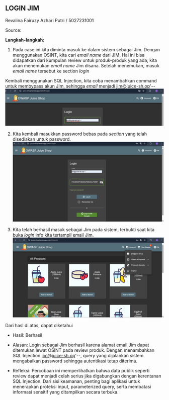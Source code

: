## LOGIN JIM

Revalina Fairuzy Azhari Putri / 5027231001

Source: 

**Langkah-langkah:**

1. Pada case ini kita diminta masuk ke dalam sistem sebagai Jim. Dengan menggunakan OSINT, kita cari *email name* dari JIM. Hal ini bisa didapatkan dari kumpulan review untuk produk-produk yang ada, kita akan menemukan *email name* Jim disana. Setelah menemukan, masuk *email name* tersebut ke section *login*

Kembali menggunakan SQL Injection, kita coba menambahkan command untuk membypass akun JIm, sehingga *email* menjadi jim@juice-sh.op'--
![alt text](images/image-8.png)

2. Kita kembali masukkan password bebas pada *section* yang telah disediakan untuk password.
![alt text](images/image-9.png)

3. Kita telah berhasil masuk sebagai Jim pada sistem, terbukti saat kita buka *login* info kita tertampil email Jim.
![alt text](images/image-10.png)

Dari hasl di atas, dapat diketahui

- Hasil: Berhasil

- Alasan: Login sebagai Jim berhasil karena alamat email Jim dapat ditemukan lewat OSINT pada review produk. Dengan menambahkan SQL Injection jim@juice-sh.op'--, query yang dijalankan sistem mengabaikan password sehingga autentikasi tetap diterima.

- Refleksi: Percobaan ini memperlihatkan bahwa data publik seperti review dapat menjadi celah serius jika digabungkan dengan kerentanan SQL Injection. Dari sisi keamanan, penting bagi aplikasi untuk menerapkan proteksi input, parameterized query, serta membatasi informasi sensitif yang ditampilkan secara terbuka.